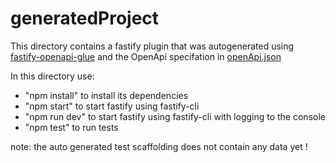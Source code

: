 # generatedProject

This directory contains a fastify plugin that was autogenerated using 
[fastify-openapi-glue](https://github.com/seriousme/fastify-openapi-glue) and 
the OpenApi specifation in [openApi.json](openApi.json)

In this directory use:
+ "npm install" to install its dependencies
+ "npm start" to start fastify using fastify-cli
+ "npm run dev" to start fastify using fastify-cli with logging to the console
+ "npm test" to run tests

note: the auto generated test scaffolding does not contain any data yet !

